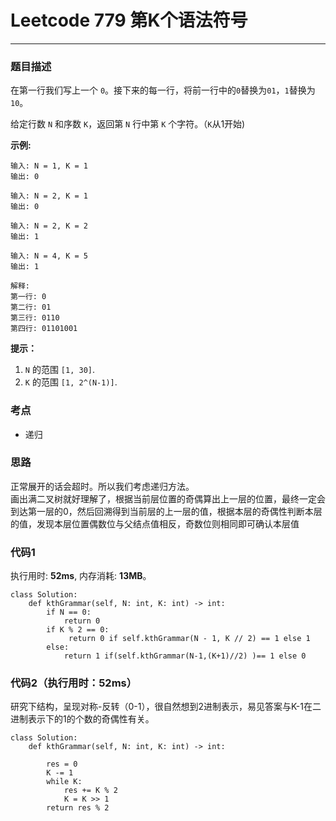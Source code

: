 # Leetcode 779 第K个语法符号
***
### 题目描述
在第一行我们写上一个 `0`。接下来的每一行，将前一行中的`0`替换为`01`，`1`替换为`10`。

给定行数 `N` 和序数 `K`，返回第 `N` 行中第 `K` 个字符。（`K`从1开始)


**示例:**  

	输入: N = 1, K = 1
	输出: 0

	输入: N = 2, K = 1
	输出: 0

	输入: N = 2, K = 2
	输出: 1

	输入: N = 4, K = 5
	输出: 1

	解释:
	第一行: 0
	第二行: 01
	第三行: 0110
	第四行: 01101001
	
**提示：**  

1. `N` 的范围 `[1, 30]`.
2. `K` 的范围 `[1, 2^(N-1)]`.


### 考点

* 递归

### 思路
正常展开的话会超时。所以我们考虑递归方法。  
画出满二叉树就好理解了，根据当前层位置的奇偶算出上一层的位置，最终一定会到达第一层的0，然后回溯得到当前层的上一层的值，根据本层的奇偶性判断本层的值，发现本层位置偶数位与父结点值相反，奇数位则相同即可确认本层值

### 代码1
执行用时: **52ms**, 内存消耗: **13MB**。

```
class Solution:
    def kthGrammar(self, N: int, K: int) -> int:      
        if N == 0:
            return 0
        if K % 2 == 0:
		     return 0 if self.kthGrammar(N - 1, K // 2) == 1 else 1
        else:
            return 1 if(self.kthGrammar(N-1,(K+1)//2) )== 1 else 0
```

        
### 代码2（执行用时：52ms）
研究下结构，呈现对称-反转（0-1），很自然想到2进制表示，易见答案与K-1在二进制表示下的1的个数的奇偶性有关。

```
class Solution:
    def kthGrammar(self, N: int, K: int) -> int:
      
        res = 0
        K -= 1
        while K:
            res += K % 2
            K = K >> 1
        return res % 2      
```
